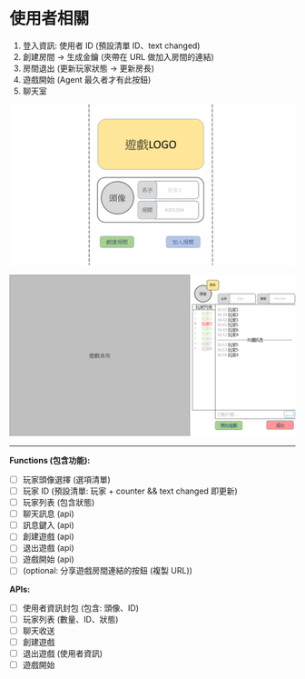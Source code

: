 # **使用者相關**

1. 登入資訊: 使用者 ID (預設清單 ID、text changed)
2. 創建房間 -> 生成金鑰 (夾帶在 URL 做加入房間的連結)
3. 房間退出 (更新玩家狀態 -> 更新房長)
4. 遊戲開始 (Agent 最久者才有此按鈕)
5. 聊天室

![index](/public/index.png)

![index](/public/waitingRoom.png)

---

**Functions (包含功能):**

- [ ] 玩家頭像選擇 (選項清單)
- [ ] 玩家 ID (預設清單: 玩家 + counter && text changed 即更新)
- [ ] 玩家列表 (包含狀態)
- [ ] 聊天訊息 (api)
- [ ] 訊息鍵入 (api)
- [ ] 創建遊戲 (api)
- [ ] 退出遊戲 (api)
- [ ] 遊戲開始 (api)
- [ ] (optional: 分享遊戲房間連結的按鈕 (複製 URL))

**APIs:** 

- [ ] 使用者資訊封包 (包含: 頭像、ID)
- [ ] 玩家列表 (數量、ID、狀態)
- [ ] 聊天收送
- [ ] 創建遊戲
- [ ] 退出遊戲 (使用者資訊)
- [ ] 遊戲開始